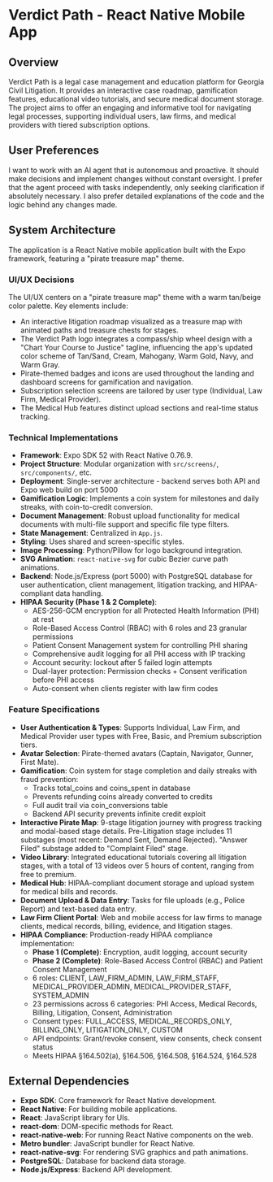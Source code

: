 # Verdict Path - React Native Mobile App

## Overview
Verdict Path is a legal case management and education platform for Georgia Civil Litigation. It provides an interactive case roadmap, gamification features, educational video tutorials, and secure medical document storage. The project aims to offer an engaging and informative tool for navigating legal processes, supporting individual users, law firms, and medical providers with tiered subscription options.

## User Preferences
I want to work with an AI agent that is autonomous and proactive. It should make decisions and implement changes without constant oversight. I prefer that the agent proceed with tasks independently, only seeking clarification if absolutely necessary. I also prefer detailed explanations of the code and the logic behind any changes made.

## System Architecture
The application is a React Native mobile application built with the Expo framework, featuring a "pirate treasure map" theme.

### UI/UX Decisions
The UI/UX centers on a "pirate treasure map" theme with a warm tan/beige color palette. Key elements include:
- An interactive litigation roadmap visualized as a treasure map with animated paths and treasure chests for stages.
- The Verdict Path logo integrates a compass/ship wheel design with a "Chart Your Course to Justice" tagline, influencing the app's updated color scheme of Tan/Sand, Cream, Mahogany, Warm Gold, Navy, and Warm Gray.
- Pirate-themed badges and icons are used throughout the landing and dashboard screens for gamification and navigation.
- Subscription selection screens are tailored by user type (Individual, Law Firm, Medical Provider).
- The Medical Hub features distinct upload sections and real-time status tracking.

### Technical Implementations
- **Framework**: Expo SDK 52 with React Native 0.76.9.
- **Project Structure**: Modular organization with `src/screens/`, `src/components/`, etc.
- **Deployment**: Single-server architecture - backend serves both API and Expo web build on port 5000
- **Gamification Logic**: Implements a coin system for milestones and daily streaks, with coin-to-credit conversion.
- **Document Management**: Robust upload functionality for medical documents with multi-file support and specific file type filters.
- **State Management**: Centralized in `App.js`.
- **Styling**: Uses shared and screen-specific styles.
- **Image Processing**: Python/Pillow for logo background integration.
- **SVG Animation**: `react-native-svg` for cubic Bezier curve path animations.
- **Backend**: Node.js/Express (port 5000) with PostgreSQL database for user authentication, client management, litigation tracking, and HIPAA-compliant data handling.
- **HIPAA Security (Phase 1 & 2 Complete)**:
  - AES-256-GCM encryption for all Protected Health Information (PHI) at rest
  - Role-Based Access Control (RBAC) with 6 roles and 23 granular permissions
  - Patient Consent Management system for controlling PHI sharing
  - Comprehensive audit logging for all PHI access with IP tracking
  - Account security: lockout after 5 failed login attempts
  - Dual-layer protection: Permission checks + Consent verification before PHI access
  - Auto-consent when clients register with law firm codes

### Feature Specifications
- **User Authentication & Types**: Supports Individual, Law Firm, and Medical Provider user types with Free, Basic, and Premium subscription tiers.
- **Avatar Selection**: Pirate-themed avatars (Captain, Navigator, Gunner, First Mate).
- **Gamification**: Coin system for stage completion and daily streaks with fraud prevention:
  - Tracks total_coins and coins_spent in database
  - Prevents refunding coins already converted to credits
  - Full audit trail via coin_conversions table
  - Backend API security prevents infinite credit exploit
- **Interactive Pirate Map**: 9-stage litigation journey with progress tracking and modal-based stage details. Pre-Litigation stage includes 11 substages (most recent: Demand Sent, Demand Rejected). "Answer Filed" substage added to "Complaint Filed" stage.
- **Video Library**: Integrated educational tutorials covering all litigation stages, with a total of 13 videos over 5 hours of content, ranging from free to premium.
- **Medical Hub**: HIPAA-compliant document storage and upload system for medical bills and records.
- **Document Upload & Data Entry**: Tasks for file uploads (e.g., Police Report) and text-based data entry.
- **Law Firm Client Portal**: Web and mobile access for law firms to manage clients, medical records, billing, evidence, and litigation stages.
- **HIPAA Compliance**: Production-ready HIPAA compliance implementation:
  - **Phase 1 (Complete)**: Encryption, audit logging, account security
  - **Phase 2 (Complete)**: Role-Based Access Control (RBAC) and Patient Consent Management
  - 6 roles: CLIENT, LAW_FIRM_ADMIN, LAW_FIRM_STAFF, MEDICAL_PROVIDER_ADMIN, MEDICAL_PROVIDER_STAFF, SYSTEM_ADMIN
  - 23 permissions across 6 categories: PHI Access, Medical Records, Billing, Litigation, Consent, Administration
  - Consent types: FULL_ACCESS, MEDICAL_RECORDS_ONLY, BILLING_ONLY, LITIGATION_ONLY, CUSTOM
  - API endpoints: Grant/revoke consent, view consents, check consent status
  - Meets HIPAA §164.502(a), §164.506, §164.508, §164.524, §164.528

## External Dependencies
- **Expo SDK**: Core framework for React Native development.
- **React Native**: For building mobile applications.
- **React**: JavaScript library for UIs.
- **react-dom**: DOM-specific methods for React.
- **react-native-web**: For running React Native components on the web.
- **Metro bundler**: JavaScript bundler for React Native.
- **react-native-svg**: For rendering SVG graphics and path animations.
- **PostgreSQL**: Database for backend data storage.
- **Node.js/Express**: Backend API development.